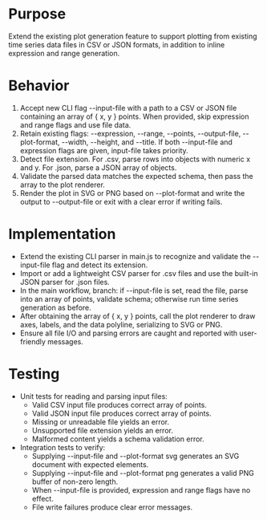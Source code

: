 # Purpose
Extend the existing plot generation feature to support plotting from existing time series data files in CSV or JSON formats, in addition to inline expression and range generation.

# Behavior
1. Accept new CLI flag --input-file with a path to a CSV or JSON file containing an array of { x, y } points. When provided, skip expression and range flags and use file data.
2. Retain existing flags: --expression, --range, --points, --output-file, --plot-format, --width, --height, and --title. If both --input-file and expression flags are given, input-file takes priority.
3. Detect file extension. For .csv, parse rows into objects with numeric x and y. For .json, parse a JSON array of objects.
4. Validate the parsed data matches the expected schema, then pass the array to the plot renderer.
5. Render the plot in SVG or PNG based on --plot-format and write the output to --output-file or exit with a clear error if writing fails.

# Implementation
- Extend the existing CLI parser in main.js to recognize and validate the --input-file flag and detect its extension.
- Import or add a lightweight CSV parser for .csv files and use the built-in JSON parser for .json files.
- In the main workflow, branch: if --input-file is set, read the file, parse into an array of points, validate schema; otherwise run time series generation as before.
- After obtaining the array of { x, y } points, call the plot renderer to draw axes, labels, and the data polyline, serializing to SVG or PNG.
- Ensure all file I/O and parsing errors are caught and reported with user-friendly messages.

# Testing
- Unit tests for reading and parsing input files:
  - Valid CSV input file produces correct array of points.
  - Valid JSON input file produces correct array of points.
  - Missing or unreadable file yields an error.
  - Unsupported file extension yields an error.
  - Malformed content yields a schema validation error.
- Integration tests to verify:
  - Supplying --input-file and --plot-format svg generates an SVG document with expected elements.
  - Supplying --input-file and --plot-format png generates a valid PNG buffer of non-zero length.
  - When --input-file is provided, expression and range flags have no effect.
  - File write failures produce clear error messages.